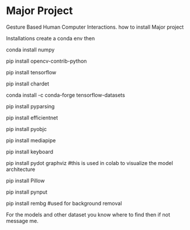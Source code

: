 # Major Project
Gesture Based Human Computer Interactions.
how to install
Major project

Installations
create a conda env
then 


conda install numpy

pip install opencv-contrib-python


pip install tensorflow

pip install chardet

conda install -c conda-forge tensorflow-datasets

pip install pyparsing


pip install efficientnet


pip install pyobjc


pip install mediapipe


pip install keyboard


pip install pydot graphviz #this is used in colab to visualize the model architecture 



pip install Pillow


pip install pynput




pip install rembg #used for background removal 



For the models and other dataset you know where to find then if not message me.
